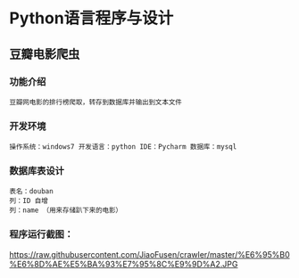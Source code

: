 # Python语言程序与设计
## 豆瓣电影爬虫
### 功能介绍
	豆瓣网电影的排行榜爬取，转存到数据库并输出到文本文件
### 开发环境
	操作系统：windows7 开发语言：python IDE：Pycharm 数据库：mysql
### 数据库表设计
	表名：douban
	列：ID 自增
	列：name （用来存储趴下来的电影）
	
### 程序运行截图：
https://raw.githubusercontent.com/JiaoFusen/crawler/master/%E6%95%B0%E6%8D%AE%E5%BA%93%E7%95%8C%E9%9D%A2.JPG

